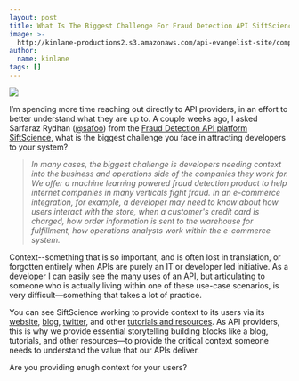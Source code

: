 ```yaml
---
layout: post
title: What Is The Biggest Challenge For Fraud Detection API SiftScience?
image: >-
  http://kinlane-productions2.s3.amazonaws.com/api-evangelist-site/company/1475_logo.png
author:
  name: kinlane
tags: []
---
```

[![](http://kinlane-productions2.s3.amazonaws.com/api-evangelist-site/company/1475_logo.png)](https://siftscience.com/)

I’m spending more time reaching out directly to API providers, in an effort to better understand what they are up to. A couple weeks ago, I asked Sarfaraz Rydhan ([@safoo](https://twitter.com/safoo)) from the [Fraud Detection API platform SiftScience](https://siftscience.com/), what is the biggest challenge you face in attracting developers to your system?

> _In many cases, the biggest challenge is developers needing context into the business and operations side of the companies they work for. We offer a machine learning powered fraud detection product to help internet companies in many verticals fight fraud. In an e-commerce integration, for example, a developer may need to know about how users interact with the store, when a customer's credit card is charged, how order information is sent to the warehouse for fulfillment, how operations analysts work within the e-commerce system._

Context--something that is so important, and is often lost in translation, or forgotten entirely when APIs are purely an IT or developer led initiative. As a developer I can easily see the many uses of an API, but articulating to someone who is actually living within one of these use-case scenarios, is very difficult—something that takes a lot of practice.

You can see SiftScience working to provide context to its users via its [website](https://siftscience.com/), [blog](http://blog.siftscience.com/), [twitter](https://twitter.com/siftscience), and other [tutorials and resources](https://siftscience.com/resources/tutorials/integration.html). As API providers, this is why we provide essential storytelling building blocks like a blog, tutorials, and other resources—to provide the critical context someone needs to understand the value that our APIs deliver.

Are you providing enugh context for your users?